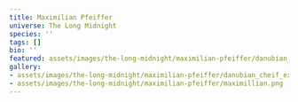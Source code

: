 ```yaml
---
title: Maximilian Pfeiffer
universe: The Long Midnight
species: ''
tags: []
bio: ''
featured: assets/images/the-long-midnight/maximilian-pfeiffer/danubian_cheif_executive.png
gallery:
- assets/images/the-long-midnight/maximilian-pfeiffer/danubian_cheif_executive.png
- assets/images/the-long-midnight/maximilian-pfeiffer/maximillian.png
---
```

